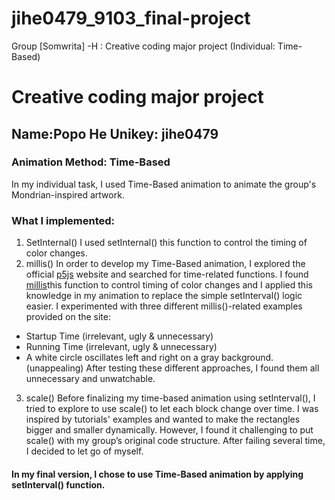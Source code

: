 # jihe0479_9103_final-project
Group [Somwrita] -H : Creative coding major project (Individual: Time-Based)
# Creative coding major project
## Name:Popo He Unikey: jihe0479
### Animation Method: Time-Based
In my individual task, I used Time-Based animation to animate the group's Mondrian-inspired artwork.
### What I implemented:
1. SetInternal()
I used setInternal() this function to control the timing of color changes.
2. millis()
In order to develop my Time-Based animation, I explored the official [p5js](https://p5js.org/reference) website and searched for time-related functions.
I found [millis](https://p5js.org/reference/p5/millis/)this function to control timing of color changes and I applied this knowledge in my animation to replace the simple setInterval() logic easier.
I experimented with three different millis()-related examples provided on the site:
- Startup Time (irrelevant, ugly & unnecessary)
- Running Time (irrelevant, ugly & unnecessary)
- A white circle oscillates left and right on a gray background.(unappealing)
After testing these different approaches, I found them all unnecessary and unwatchable.
3. scale()
Before finalizing my time-based animation using setInterval(), I tried to explore to use scale() to let each block change over time. I was inspired by tutorials' examples and wanted to make the rectangles bigger and smaller dynamically.
However, I found it challenging to put scale()  with my group’s original code structure. After failing several time, I decided to let go of myself.
#### In my final version, I chose to use Time-Based animation by applying setInterval() function.